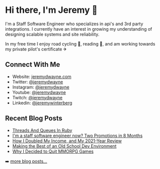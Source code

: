 # Hi there, I'm Jeremy 👋

I'm a Staff Software Engineer who specializes in api's and 3rd party integrations. I currently have an interest in growing my understanding of designing scalable systems and site reliability.

In my free time I enjoy road cycling 🚴, reading 📖, and am working towards my private pilot's certificate ✈

## Connect With Me
- Website: [jeremydwayne.com](https://www.jeremydwayne.com/)
- Twitter: [@jeremydwayne](https://www.twitter.com/jeremydwayne)
- Instagram: [@jeremydwayne](https://www.instagram.com/jeremydwayne)
- Youtube: [@jeremydwayne](https://www.youtube.com/jeremydwayne)
- Twitch: [@jeremydwayne](https://www.twitch.com/jeremydwayne)
- Linkedin: [@jeremywinterberg](https://www.linkedin.com/in/jeremywinterberg)

## Recent Blog Posts
<!-- BLOG-POST-LIST:START -->
- [Threads And Queues In Ruby](https://www.jeremydwayne.com/posts/threads_and_queues_in_ruby/)
- [I&#39;m a staff software engineer now? Two Promotions in 8 Months](https://www.jeremydwayne.com/posts/two-promotions-in-8-months/)
- [How I Doubled My Income, and My 2021-Year Review](https://www.jeremydwayne.com/posts/how-i-doubled-my-income-and-2021-year-review/)
- [Making the Best of an Old School Dev Environment](https://www.jeremydwayne.com/posts/making-the-best-of-an-old-school-dev-environment/)
- [Why I Decided to Quit MMORPG Games](https://www.jeremydwayne.com/posts/why-i-decided-to-quit-mmorpg-games/)
<!-- BLOG-POST-LIST:END -->
➡️ [more  blog posts...](https://jeremydwayne.com/)

<!--
**JeremyDwayne/JeremyDwayne** is a ✨ _special_ ✨ repository because its `README.md` (this file) appears on your GitHub profile.

Here are some ideas to get you started:

- 🔭 I’m currently working on ...
- 🌱 I’m currently learning ...
- 👯 I’m looking to collaborate on ...
- 🤔 I’m looking for help with ...
- 💬 Ask me about ...
- 📫 How to reach me: ...
- 😄 Pronouns: ...
- ⚡ Fun fact: ...
-->
